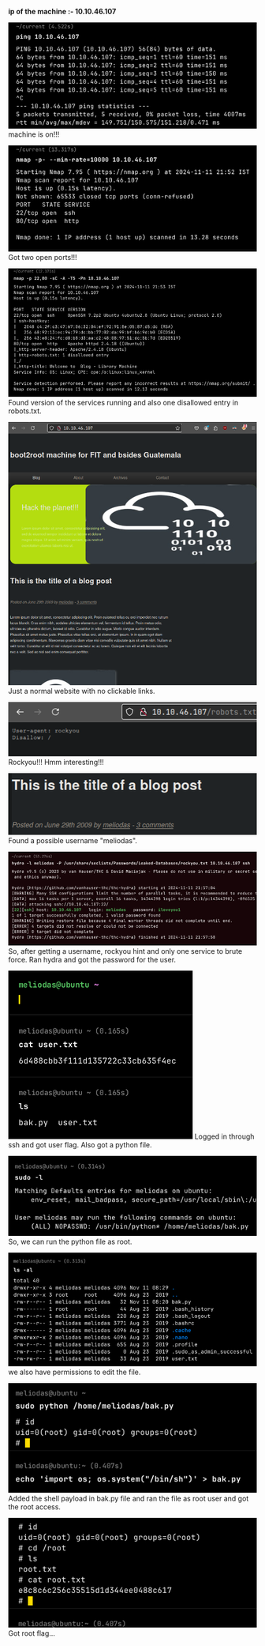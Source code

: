 **ip of the machine :- 10.10.46.107**

![](attachment/67e8213d9c267184850f1cae204968eb.png)
machine is on!!!

![](attachment/9a91b071bf46ab50c9b317f7558cc1ca.png)
Got two open ports!!!

![](attachment/02f59ce6039654a5d11a6560340b94cd.png)
Found version of the services running and also one disallowed entry in robots.txt.

![](attachment/6abdac117cccfbb7882eb71d0de40982.png)
Just a normal website with no clickable links.

![](attachment/33074dc79f1a180f1466a0e05008e04c.png)
Rockyou!!! Hmm interesting!!!

![](attachment/983443e5b0a136df6e6fa70c1be43f09.png)
Found a possible username "meliodas".

![](attachment/a130ce75386b0aa7c9a5b2ae43876565.png)
So, after getting a username, rockyou hint and only one service to brute force. Ran hydra and got the password for the user.

![](attachment/529097eab5bd374c90ef1d829e38cf19.png)
Logged in through ssh and got user flag. Also got a python file.

![](attachment/b9339a11ddb4b866a2f51c9eb8e5d52e.png)
So, we can run the python file as root.

![](attachment/7ea702f738e80aba346d4b5c90556137.png)
we also have permissions to edit the file.

![](attachment/2626c87dd092f813964547588868ace9.png)
Added the shell payload in bak.py file and ran the file as root user and got the root access.

![](attachment/36bc78d2c872e9c938db83458dbcd04b.png)
Got root flag...
